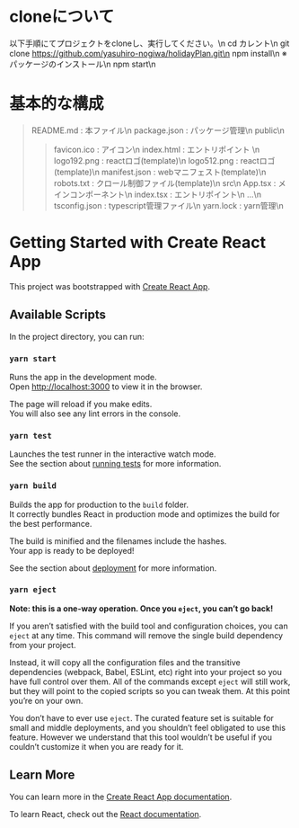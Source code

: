 

# cloneについて
以下手順にてプロジェクトをcloneし、実行してください。\n
 cd カレント\n
 git clone https://github.com/yasuhiro-nogiwa/holidayPlan.git\n
 npm install\n
    ※パッケージのインストール\n
 npm start\n


# 基本的な構成
> README.md : 本ファイル\n
> package.json : パッケージ管理\n
> public\n
>> favicon.ico : アイコン\n
>> index.html : エントリポイント \n
>> logo192.png : reactロゴ(template)\n
>> logo512.png : reactロゴ(template)\n
>> manifest.json : webマニフェスト(template)\n
>> robots.txt : クロール制御ファイル(template)\n
> src\n
>> App.tsx : メインコンポーネント\n
>> index.tsx : エントリポイント\n
>> ...\n
> tsconfig.json : typescript管理ファイル\n
> yarn.lock : yarn管理\n

                
# Getting Started with Create React App

This project was bootstrapped with [Create React App](https://github.com/facebook/create-react-app).

## Available Scripts

In the project directory, you can run:

### `yarn start`

Runs the app in the development mode.\
Open [http://localhost:3000](http://localhost:3000) to view it in the browser.

The page will reload if you make edits.\
You will also see any lint errors in the console.

### `yarn test`

Launches the test runner in the interactive watch mode.\
See the section about [running tests](https://facebook.github.io/create-react-app/docs/running-tests) for more information.

### `yarn build`

Builds the app for production to the `build` folder.\
It correctly bundles React in production mode and optimizes the build for the best performance.

The build is minified and the filenames include the hashes.\
Your app is ready to be deployed!

See the section about [deployment](https://facebook.github.io/create-react-app/docs/deployment) for more information.

### `yarn eject`

**Note: this is a one-way operation. Once you `eject`, you can’t go back!**

If you aren’t satisfied with the build tool and configuration choices, you can `eject` at any time. This command will remove the single build dependency from your project.

Instead, it will copy all the configuration files and the transitive dependencies (webpack, Babel, ESLint, etc) right into your project so you have full control over them. All of the commands except `eject` will still work, but they will point to the copied scripts so you can tweak them. At this point you’re on your own.

You don’t have to ever use `eject`. The curated feature set is suitable for small and middle deployments, and you shouldn’t feel obligated to use this feature. However we understand that this tool wouldn’t be useful if you couldn’t customize it when you are ready for it.

## Learn More

You can learn more in the [Create React App documentation](https://facebook.github.io/create-react-app/docs/getting-started).

To learn React, check out the [React documentation](https://reactjs.org/).
